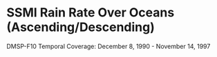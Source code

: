 # SSMI Rain Rate Over Oceans (Ascending/Descending)
DMSP-F10 Temporal Coverage: December 8, 1990 - November 14, 1997

